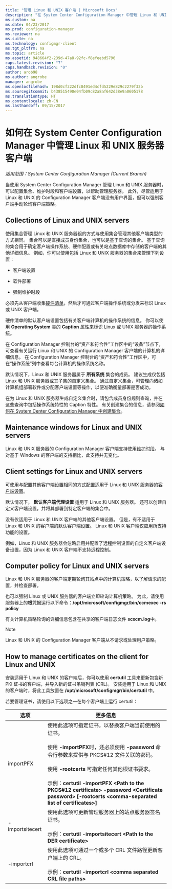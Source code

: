 ```yaml
---
title: "管理 Linux 和 UNIX 客户端 | Microsoft Docs"
description: "在 System Center Configuration Manager 中管理 Linux 和 UNIX 服务器上的客户端。"
ms.custom: na
ms.date: 04/23/2017
ms.prod: configuration-manager
ms.reviewer: na
ms.suite: na
ms.technology: configmgr-client
ms.tgt_pltfrm: na
ms.topic: article
ms.assetid: 948664f2-239d-47a8-92fc-f8efeebd5796
caps.latest.revision: "7"
caps.handback.revision: "0"
author: arob98
ms.author: angrobe
manager: angrobe
ms.openlocfilehash: 198d0cf322dfc8491ed4cfd5229e829c2279f32b
ms.sourcegitcommit: b438515490e04fb09c82a8af642d38e9a0605178
ms.translationtype: HT
ms.contentlocale: zh-CN
ms.lasthandoff: 09/15/2017
---
```

# <a name="how-to-manage-clients-for-linux-and-unix-servers-in-system-center-configuration-manager"></a>如何在 System Center Configuration Manager 中管理 Linux 和 UNIX 服务器客户端

*适用范围：System Center Configuration Manager (Current Branch)*

当使用 System Center Configuration Manager 管理 Linux 和 UNIX 服务器时，可以配置集合、维护时段和客户端设置，以帮助管理服务器。 此外，尽管适用于 Linux 和 UNIX 的 Configuration Manager 客户端没有用户界面，但可以强制客户端手动轮询客户端策略。

##  <a name="BKMK_CollectionsforLnU"></a> Collections of Linux and UNIX servers  
 使用集合管理 Linux 和 UNIX 服务器组的方式与使用集合管理其他客户端类型的方式相同。 集合可以是直接成员身份集合，也可以是基于查询的集合。 基于查询的集合用于确定客户端操作系统、硬件配置或有关站点数据库中存储的客户端的其他详细信息。 例如，你可以使用包括 Linux 和 UNIX 服务器的集合来管理下列设置：  

-   客户端设置  

-   软件部署  

-   强制维护时段  

 必须先从客户端收集[硬件清单](../../../core/clients/manage/inventory/hardware-inventory-for-linux-and-unix.md)，然后才可通过客户端操作系统或分发来标识 Linux 或 UNIX 客户端。  

 硬件清单的默认客户端设置包括有关客户端计算机的操作系统的信息。 你可以使用 **Operating System** 类的 **Caption** 属性来标识 Linux 或 UNIX 服务器的操作系统。  

 在 Configuration Manager 控制台的“资产和符合性”工作区中的“设备”节点下，可查看有关运行 Linux 和 UNIX 的 Configuration Manager 客户端的计算机的详细信息。 在 Configuration Manager 控制台的“资产和符合性”工作区中，可在“操作系统”列中查看每台计算机的操作系统名称。  

 默认情况下，Linux 和 UNIX 服务器属于 **所有系统** 集合的成员。 建议生成仅包括 Linux 和 UNIX 服务器或其子集的自定义集合。 通过自定义集合，可管理向诸如计算机组部署软件或分配客户端设置等操作，以便准确衡量部署是否成功。   

 在为 Linux 和 UNIX 服务器生成自定义集合时，请包含成员身份规则查询，并在这些查询中包括操作系统特性的 Caption 特性。 有关创建集合的信息，请参阅[如何在 System Center Configuration Manager 中创建集合](../../../core/clients/manage/collections/create-collections.md)。  

##  <a name="BKMK_MaintenanceWindowsforLnU"></a> Maintenance windows for Linux and UNIX servers  
 Linux 和 UNIX 服务器的 Configuration Manager 客户端支持使用[维护时段](../../../core/clients/manage/collections/use-maintenance-windows.md)。 与对基于 Windows 的客户端的支持相比，此支持并无变化。  

##  <a name="BKMK_ClientSettingsforLnU"></a> Client settings for Linux and UNIX servers  
 可使用与配置其他客户端设置相同的方式配置适用于 Linux 和 UNIX 服务器的[客户端设置](../../../core/clients/deploy/configure-client-settings.md)。  

 默认情况下， **默认客户端代理设置** 适用于 Linux 和 UNIX 服务器。 还可以创建自定义客户端设置，并将其部署到特定客户端的集合中。  

 没有仅适用于 Linux 和 UNIX 客户端的其他客户端设置。 但是，有不适用于 Linux 和 UNIX 的客户端的默认客户端设置。 Linux 和 UNIX 客户端仅应用所支持功能的设置。  

 例如，Linux 和 UNIX 服务器会忽略启用并配置了远程控制设置的自定义客户端设备设置，因为 Linux 和 UNIX 客户端不支持远程控制。  

##  <a name="BKMK_PolicyforLnU"></a> Computer policy for Linux and UNIX servers  
 Linux 和 UNIX 服务器的客户端定期轮询其站点中的计算机策略，以了解请求的配置，并检查部署。  

 也可以强制 Linux 或 UNIX 服务器的客户端立即轮询计算机策略。 为此，请使用服务器上的**根**凭据运行以下命令：**/opt/microsoft/configmgr/bin/ccmexec -rs policy**  

 有关计算机策略轮询的详细信息包含在共享的客户端日志文件 **scxcm.log**中。  

> [!NOTE]  
>  Linux 和 UNIX 的 Configuration Manager 客户端从不请求或处理用户策略。  

##  <a name="BKMK_ManageLinuxCerts"></a> How to manage certificates on the client for Linux and UNIX  
 安装适用于 Linux 和 UNIX 的客户端后，你可以使用 **certutil** 工具来更新包含新 PKI 证书的客户端，并导入新的证书吊销列表 (CRL)。 安装适用于 Linux 和 UNIX 的客户端时，将此工具放置在 **/opt/microsoft/configmgr/bin/certutil** 中。 

 若要管理证书，请使用以下选项之一在每个客户端上运行 certutil：  

|选项|更多信息|  
|------------|----------------------|  
|importPFX|使用此选项可指定证书，以替换客户端当前使用的证书。<br /><br /> 使用 **-importPFX**时，还必须使用 **-password** 命令行参数来提供与 PKCS#12 文件关联的密码。<br /><br /> 使用 **-rootcerts** 可指定任何其他根证书要求。<br /><br /> 示例：**certutil -importPFX &lt;Path to the PKCS#12 certificate> -password &lt;Certificate password\> [-rootcerts &lt;comma-separated list of certificates>]**|  
|-importsitecert|使用此选项可更新管理服务器上的站点服务器签名证书。<br /><br /> 示例：**certutil -importsitecert &lt;Path to the DER certificate\>**|  
|-importcrl|使用此选项可通过一个或多个 CRL 文件路径更新客户端上的 CRL。<br /><br /> 示例：**certutil -importcrl &lt;comma separated CRL file paths\>**|  

